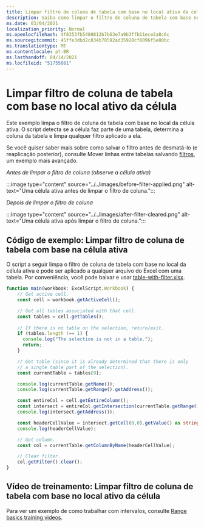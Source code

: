 ```yaml
---
title: Limpar filtro de coluna de tabela com base no local ativo da célula
description: Saiba como limpar o filtro de coluna de tabela com base no local ativo da célula.
ms.date: 03/04/2021
localization_priority: Normal
ms.openlocfilehash: 4f8353fb5480812b7b63e7a9b3ffb11ece2a8c6c
ms.sourcegitcommit: 45ffe3dbd2c834b78592ad35928cf8096f5e80bc
ms.translationtype: MT
ms.contentlocale: pt-BR
ms.lasthandoff: 04/14/2021
ms.locfileid: "51755081"
---
```

# <a name="clear-table-column-filter-based-on-active-cell-location"></a>Limpar filtro de coluna de tabela com base no local ativo da célula

Este exemplo limpa o filtro de coluna de tabela com base no local da célula ativa. O script detecta se a célula faz parte de uma tabela, determina a coluna da tabela e limpa qualquer filtro aplicado a ela.

Se você quiser saber mais sobre como salvar o filtro antes de desmatá-lo (e reaplicação posterior), consulte Mover linhas entre tabelas salvando [filtros](move-rows-across-tables.md), um exemplo mais avançado.

_Antes de limpar o filtro de coluna (observe a célula ativa)_

:::image type="content" source="../../images/before-filter-applied.png" alt-text="Uma célula ativa antes de limpar o filtro de coluna.":::

_Depois de limpar o filtro de coluna_

:::image type="content" source="../../images/after-filter-cleared.png" alt-text="Uma célula ativa após limpar o filtro de coluna.":::

## <a name="sample-code-clear-table-column-filter-based-on-active-cell"></a>Código de exemplo: Limpar filtro de coluna de tabela com base na célula ativa

O script a seguir limpa o filtro de coluna de tabela com base no local da célula ativa e pode ser aplicado a qualquer arquivo do Excel com uma tabela. Por conveniência, você pode baixar e usar <a href="table-with-filter.xlsx">table-with-filter.xlsx</a>.

```TypeScript
function main(workbook: ExcelScript.Workbook) {
    // Get active cell.
    const cell = workbook.getActiveCell();

    // Get all tables associated with that cell.
    const tables = cell.getTables();
    
    // If there is no table on the selection, return/exit.
    if (tables.length !== 1) {
      console.log("The selection is not in a table.");
      return;
    }

    // Get table (since it is already determined that there is only
    // a single table part of the selection).
    const currentTable = tables[0];

    console.log(currentTable.getName());
    console.log(currentTable.getRange().getAddress());

    const entireCol = cell.getEntireColumn();
    const intersect = entireCol.getIntersection(currentTable.getRange());
    console.log(intersect.getAddress());

    const headerCellValue = intersect.getCell(0,0).getValue() as string;
    console.log(headerCellValue);

    // Get column.
    const col = currentTable.getColumnByName(headerCellValue);

    // Clear filter.
    col.getFilter().clear();
}
```

## <a name="training-video-clear-table-column-filter-based-on-active-cell-location"></a>Vídeo de treinamento: Limpar filtro de coluna de tabela com base no local ativo da célula

Para ver um exemplo de como trabalhar com intervalos, consulte [Range basics training videos](range-basics.md#training-videos-range-basics).
